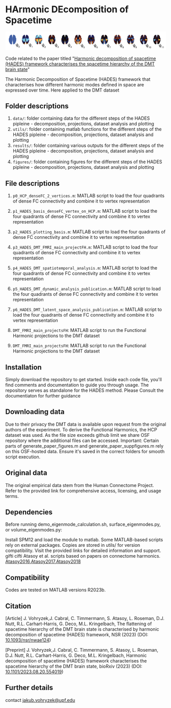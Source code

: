 # HArmonic DEcomposition of Spacetime

![cover](HADES_front_github.png)

Code related to the paper titled "[Harmonic decomposition of spacetime (HADES) framework characterises the spacetime hierarchy of the DMT brain state](https://www.biorxiv.org/content/10.1101/2023.08.20.554019v1.abstract)"

The Harmonic Decomposition of Spacetime (HADES) framework that characterises how different harmonic modes defined in space are expressed over time. Here applied to the DMT dataset

## Folder descriptions

1. `data/`: folder containing data for the different steps of the HADES pipleine - decomposition, projections, dataset analysis and plotting
2. `utils/`: folder containing matlab functions for the different steps of the HADES pipleine - decomposition, projections, dataset analysis and plotting
3. `results/`: folder containing various outputs for the different steps of the HADES pipleine - decomposition, projections, dataset analysis and plotting
4. `figures/`: folder containing figures for the different steps of the HADES pipleine - decomposition, projections, dataset analysis and plotting

## File descriptions

1. `p0_HCP_denseFC_2_vertices.m`: MATLAB script to load the four quadrants of dense FC connectivity and combine it to vertex representation
2. `p1_HADES_basis_denseFC_vertex_on_HCP.m`: MATLAB script to load the four quadrants of dense FC connectivity and combine it to vertex representation
3. `p2_HADES_plotting_basis.m`: MATLAB script to load the four quadrants of dense FC connectivity and combine it to vertex representation
4. `p3_HADES_DMT_FMRI_main_projectFH.m`: MATLAB script to load the four quadrants of dense FC connectivity and combine it to vertex representation
5. `p4_HADES_DMT_spatiotemporal_analysis.m`: MATLAB script to load the four quadrants of dense FC connectivity and combine it to vertex representation
6. `p5_HADES_DMT_dynamic_analysis_publication.m`: MATLAB script to load the four quadrants of dense FC connectivity and combine it to vertex representation
7. `p6_HADES_DMT_latent_space_analysis_publication.m`: MATLAB script to load the four quadrants of dense FC connectivity and combine it to vertex representation

1. `DMT_FMRI_main_projectsFH`: MATLAB script to run the Functional Harmonic projections to the DMT dataset
1. `DMT_FMRI_main_projectsFH`: MATLAB script to run the Functional Harmonic projections to the DMT dataset

## Installation
Simply download the repository to get started. Inside each code file, you'll find comments and documentation to guide you through usage.
The repository serves as standalone for the HADES method. Please Consult the documentiaton for further guidance

## Downloading data
Due to their privacy the DMT data is available upon request from the original authors of the experiment.
To derive the Functional Harmonics, the HCP dataset was used. As the file size exceeds github limit we share OSF repository where the additional files can be accessed.
Important: Certain parts of generate_paper_figures.m and generate_paper_suppfigures.m rely on this OSF-hosted data. Ensure it's saved in the correct folders for smooth script execution.

## Original data
The original empirical data stem from the Human Connectome Project. Refer to the provided link for comprehensive access, licensing, and usage terms.
## Dependencies
Before running demo_eigenmode_calculation.sh, surface_eigenmodes.py, or volume_eigenmodes.py:

Install SPM12 and load the module to matlab.
Some MATLAB-based scripts rely on external packages. Copies are stored in utils/ for version compatibility. Visit the provided links for detailed information and support.
gifti
cifti
Atasoy et al. scripts based on papers on connectome harmonics. [Atasoy2016](https://www.nature.com/articles/ncomms10340),[Atasoy2017](https://doi.org/10.1038/s41598-017-17546-0),[Atasoy2018](https://doi.org/10.1016/bs.pbr.2018.08.009)
## Compatibility
Codes are tested on MATLAB versions R2023b.

## Citation
[Article] J. Vohryzek,J. Cabral, C. Timmermann, S. Atasoy, L. Roseman, D.J. Nutt, R.L. Carhart-Harris, G. Deco, M.L. Kringelbach, The flattening of spacetime hierarchy of the DMT brain state is characterised by harmonic decomposition of spacetime (HADES) framework, NSR (2023) (DOI: [10.1093/nsr/nwae124](https://academic.oup.com/nsr/advance-article/doi/10.1093/nsr/nwae124/7640873))

[Preprint] J. Vohryzek,J. Cabral, C. Timmermann, S. Atasoy, L. Roseman, D.J. Nutt, R.L. Carhart-Harris, G. Deco, M.L. Kringelbach, Harmonic decomposition of spacetime (HADES) framework characterises the spacetime hierarchy of the DMT brain state, bioRxiv (2023) (DOI: [10.1101/2023.08.20.554019](https://www.biorxiv.org/content/10.1101/2023.08.20.554019v1.abstract))

## Further details
contact jakub.vohryzek@upf.edu
